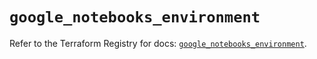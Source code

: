 # `google_notebooks_environment`

Refer to the Terraform Registry for docs: [`google_notebooks_environment`](https://registry.terraform.io/providers/hashicorp/google-beta/5.18.0/docs/resources/google_notebooks_environment).

